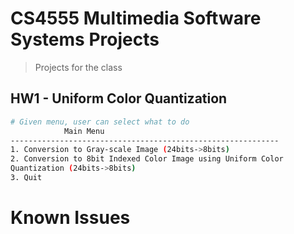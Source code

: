 # CS4555 Multimedia Software Systems Projects

> Projects for the class
## HW1 - Uniform Color Quantization

``` bash
# Given menu, user can select what to do
	  		Main Menu
------------------------------------------------------------
1. Conversion to Gray-scale Image (24bits->8bits)
2. Conversion to 8bit Indexed Color Image using Uniform Color
Quantization (24bits->8bits)
3. Quit

```







# Known Issues
```
  
```

